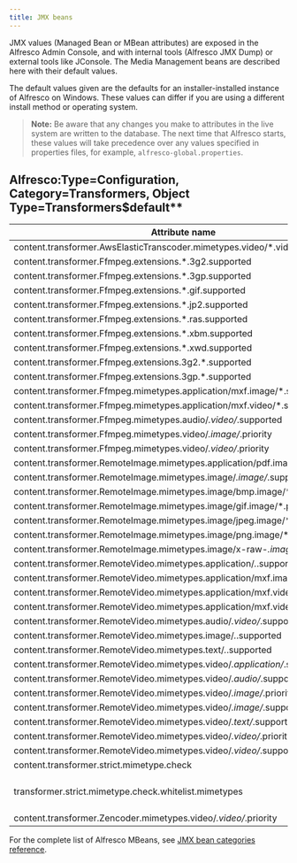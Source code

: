 ```yaml
---
title: JMX beans
---
```


JMX values (Managed Bean or MBean attributes) are exposed in the Alfresco Admin Console, and with internal tools (Alfresco JMX Dump) or external tools like JConsole. The Media Management beans are described here with their default values.

The default values given are the defaults for an installer-installed instance of Alfresco on Windows. These values can differ if you are using a different install method or operating system.

> **Note:** Be aware that any changes you make to attributes in the live system are written to the database. The next time that Alfresco starts, these values will take precedence over any values specified in properties files, for example, `alfresco-global.properties`.

## Alfresco:Type=Configuration, Category=Transformers, Object Type=Transformers$default**

|Attribute name|Example value|
|--------------|-------------|
|content.transformer.AwsElasticTranscoder.mimetypes.video/*.video/mp4.priority|`110`|
|content.transformer.Ffmpeg.extensions.*.3g2.supported|`false`|
|content.transformer.Ffmpeg.extensions.*.3gp.supported|`false`|
|content.transformer.Ffmpeg.extensions.*.gif.supported|`false`|
|content.transformer.Ffmpeg.extensions.*.jp2.supported|`false`|
|content.transformer.Ffmpeg.extensions.*.ras.supported|`false`|
|content.transformer.Ffmpeg.extensions.*.xbm.supported|`false`|
|content.transformer.Ffmpeg.extensions.*.xwd.supported|`false`|
|content.transformer.Ffmpeg.extensions.3g2.*.supported|`false`|
|content.transformer.Ffmpeg.extensions.3gp.*.supported|`false`|
|content.transformer.Ffmpeg.mimetypes.application/mxf.image/*.supported|`false`|
|content.transformer.Ffmpeg.mimetypes.application/mxf.video/*.supported|`false`|
|content.transformer.Ffmpeg.mimetypes.audio/*.video/*.supported|`false`|
|content.transformer.Ffmpeg.mimetypes.video/*.image/*.priority|`50`|
|content.transformer.Ffmpeg.mimetypes.video/*.video/*.priority|`150`|
|content.transformer.RemoteImage.mimetypes.application/pdf.image/*.supported|`false`|
|content.transformer.RemoteImage.mimetypes.image/*.image/*.supported|`false`|
|content.transformer.RemoteImage.mimetypes.image/bmp.image/*.priority|`150`|
|content.transformer.RemoteImage.mimetypes.image/gif.image/*.priority|`150`|
|content.transformer.RemoteImage.mimetypes.image/jpeg.image/*.priority|`150`|
|content.transformer.RemoteImage.mimetypes.image/png.image/*.priority|`150`|
|content.transformer.RemoteImage.mimetypes.image/x-raw-*.image/*.priority|`50`|
|content.transformer.RemoteVideo.mimetypes.application/*.*.supported|`false`|
|content.transformer.RemoteVideo.mimetypes.application/mxf.image/*.supported|`false`|
|content.transformer.RemoteVideo.mimetypes.application/mxf.video/*.priority|`100`|
|content.transformer.RemoteVideo.mimetypes.application/mxf.video/*.supported|`false`|
|content.transformer.RemoteVideo.mimetypes.audio/*.video/*.supported|`false`|
|content.transformer.RemoteVideo.mimetypes.image/*.*.supported|`false`|
|content.transformer.RemoteVideo.mimetypes.text/*.*.supported|`false`|
|content.transformer.RemoteVideo.mimetypes.video/*.application/*.supported|`false`|
|content.transformer.RemoteVideo.mimetypes.video/*.audio/*.supported|`false`|
|content.transformer.RemoteVideo.mimetypes.video/*.image/*.priority|`150`|
|content.transformer.RemoteVideo.mimetypes.video/*.image/*.supported|`false`|
|content.transformer.RemoteVideo.mimetypes.video/*.text/*.supported|`false`|
|content.transformer.RemoteVideo.mimetypes.video/*.video/*.priority|`50`|
|content.transformer.RemoteVideo.mimetypes.video/*.video/*.supported|`false`|
|content.transformer.strict.mimetype.check|`true`|
|transformer.strict.mimetype.check.whitelist.mimetypes|`application/eps;application/postscript;application/illustrator;application/pdf;application/x-tar;application/x-gtar;application/acp;application/zip;application/vnd.stardivision.math;application/x-tika-msoffice;image/x-raw-adobe;image/tiff`|
|content.transformer.Zencoder.mimetypes.video/*.video/*.priority|`100`|

For the complete list of Alfresco MBeans, see [JMX bean categories reference](LINK).
